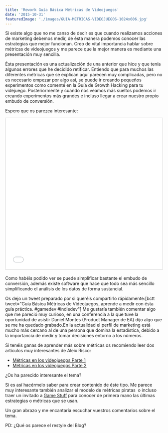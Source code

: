 ```yaml
---
title: 'Rework Guía Básica Métricas de Videojuegos'
date: '2015-10-31'
featuredImage: './images/GUIA-METRICAS-VIDEOJUEGOS-1024x606.jpg'
---
```


Si existe algo que no me canso de decir es que cuando realizamos acciones de marketing debemos medir, de ésta manera podemos conocer las estrategias que mejor funcionan. Creo de vital importancia hablar sobre métricas de videojuegos y me parece que la mejor manera es mediante una presentación muy sencilla.

Ésta presentación es una actualización de una anterior que hice y que tenía algunos errores que he decidido retificar. Entiendo que para muchos las diferentes métricas que se explican aquí parecen muy complicadas, pero no es necesario empezar por algo así, se puede ir creando pequeños experimentos como comenté en la Guía de Growth Hacking para tu videjuego. Posteriormente y cuando nos veamos más sueltos podemos ir creando experimentos más grandes e incluso llegar a crear nuestro propio embudo de conversión.

Espero que os parezca interesante:

<iframe style="border: 1px solid #CCC; border-width: 1px; margin-bottom: 5px; max-width: 100%;" src="//es.slideshare.net/slideshow/embed_code/key/lC6Ea9i3E79pUX" width="595" height="485" frameborder="0" marginwidth="0" marginheight="0" scrolling="no" allowfullscreen="allowfullscreen"></iframe>

Como habéis podido ver se puede simplificar bastante el embudo de conversión, además existe software que hace que todo sea más sencillo simplificando el análisis de los datos de forma sustancial.

Os dejo un tweet preparado por si queréis compartirlo rápidamente:\[bctt tweet="Guía Básica Métricas de Videojuegos, aprende a medir con ésta guía práctica. #gamedev #indiedev"\] Me gustaría también comentar algo que me pareció muy curioso, en una conferencia a la que tuve la oportunidad de asistir Daniel Montes (Product Manager de EA) dijo algo que se me ha quedado grabado.En la actualidad el perfil de marketing está mucho más cercano al de una persona que domina la estadística, debido a la importancia de medir y tomar decisiones entorno a los números.

Si tenéis ganas de aprender más sobre métricas os recomiendo leer dos artículos muy interesantes de Aleix Risco:

- [Métricas en los videojuegos Parte 1](http://aleixrisco.com/2014/02/24/business-intelligence-bi-metricas-en-los-videojuegos-parte-i/)
- [Métricas en los videojuegos Parte 2](http://aleixrisco.com/2014/04/28/business-intelligence-bi-metricas-en-los-videojuegos-parte-ii/)

¿Os ha parecido interesante el tema?

Si es así hacérmelo saber para crear contenido de éste tipo. Me parece muy interesante también analizar el modelo de métricas piratas  o incluso traer un invitado a [Game Stuff](http://www.ivoox.com/podcast-game-stuff_sq_f1174207_1.html) para conocer de primera mano las últimas estrategias o métricas que se usan.

Un gran abrazo y me encantaría escuchar vuestros comentarios sobre el tema.

PD: ¿Qué os parece el restyle del Blog?
